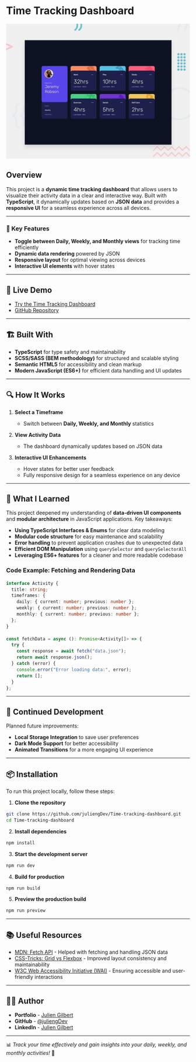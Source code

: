 # Time Tracking Dashboard

![Design preview for the Time Tracking Dashboard](./design/desktop-preview.jpg)

## Overview

This project is a **dynamic time tracking dashboard** that allows users to visualize their activity data in a clear and interactive way. Built with **TypeScript**, it dynamically updates based on **JSON data** and provides a **responsive UI** for a seamless experience across all devices.

---

### 🔑 Key Features

- **Toggle between Daily, Weekly, and Monthly views** for tracking time efficiently  
- **Dynamic data rendering** powered by JSON  
- **Responsive layout** for optimal viewing across devices  
- **Interactive UI elements** with hover states  

---

## 🚀 Live Demo

- [Try the Time Tracking Dashboard](https://juliengdev-time-tracking-dashboard.netlify.app/)  
- [GitHub Repository](https://github.com/juliengDev/Time-tracking-dashboard)  

---

## 🏗 Built With

- **TypeScript** for type safety and maintainability  
- **SCSS/SASS (BEM methodology)** for structured and scalable styling  
- **Semantic HTML5** for accessibility and clean markup  
- **Modern JavaScript (ES6+)** for efficient data handling and UI updates  

---

## 🔍 How It Works

1. **Select a Timeframe**  
   - Switch between **Daily, Weekly, and Monthly** statistics  

2. **View Activity Data**  
   - The dashboard dynamically updates based on JSON data  

3. **Interactive UI Enhancements**  
   - Hover states for better user feedback  
   - Fully responsive design for a seamless experience on any device  

---

## 🧠 What I Learned

This project deepened my understanding of **data-driven UI components** and **modular architecture** in JavaScript applications. Key takeaways:

- **Using TypeScript Interfaces & Enums** for clear data modeling  
- **Modular code structure** for easy maintenance and scalability  
- **Error handling** to prevent application crashes due to unexpected data  
- **Efficient DOM Manipulation** using `querySelector` and `querySelectorAll`  
- **Leveraging ES6+ features** for a cleaner and more readable codebase  

### Code Example: Fetching and Rendering Data
```typescript
interface Activity {
  title: string;
  timeframes: {
    daily: { current: number; previous: number };
    weekly: { current: number; previous: number };
    monthly: { current: number; previous: number };
  };
}

const fetchData = async (): Promise<Activity[]> => {
  try {
    const response = await fetch("data.json");
    return await response.json();
  } catch (error) {
    console.error("Error loading data:", error);
    return [];
  }
};
```

---

## 📌 Continued Development

Planned future improvements:
- **Local Storage Integration** to save user preferences
- **Dark Mode Support** for better accessibility
- **Animated Transitions** for a more engaging UI experience

---

## 📦 Installation

To run this project locally, follow these steps:

1. **Clone the repository**
```bash
git clone https://github.com/juliengDev/Time-tracking-dashboard.git
cd Time-tracking-dashboard
```

2. **Install dependencies**
```bash
npm install
```

3. **Start the development server**
```bash
npm run dev
```

4. **Build for production**
```bash
npm run build
```

5. **Preview the production build**
```bash
npm run preview
```

---

## 📚 Useful Resources

- [MDN: Fetch API](https://developer.mozilla.org/en-US/docs/Web/API/Fetch_API) - Helped with fetching and handling JSON data
- [CSS-Tricks: Grid vs Flexbox](https://css-tricks.com/snippets/css/complete-guide-grid/) - Improved layout consistency and maintainability
- [W3C Web Accessibility Initiative (WAI)](https://www.w3.org/WAI/) - Ensuring accessible and user-friendly interactions

---

## 👨‍💻 Author

- **Portfolio** - [Julien Gilbert](https://juliengilbert.com/)
- **GitHub** - [@juliengDev](https://github.com/juliengDev)
- **LinkedIn** - [Julien Gilbert](https://www.linkedin.com/in/julien-gilbert-reactjs/)

---

📊 *Track your time effectively and gain insights into your daily, weekly, and monthly activities!* 🚀
